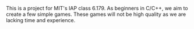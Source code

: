 This is a project for MIT's IAP class 6.179. As beginners in C/C++, we aim to create a few simple games.
These games will not be high quality as we are lacking time and experience.
